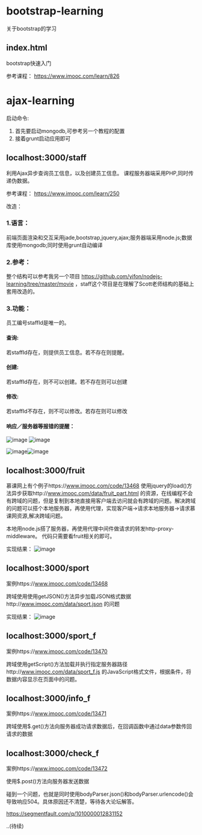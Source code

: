 # bootstrap-learning
关于bootstrap的学习

index.html
-----------
bootstrap快速入门

参考课程： https://www.imooc.com/learn/826

# ajax-learning
启动命令:
1. 首先要启动mongodb,可参考另一个教程的配置
2. 接着grunt启动应用即可

localhost:3000/staff
-----------
利用Ajax异步查询员工信息，以及创建员工信息。
课程服务器端采用PHP,同时传递伪数据。

参考课程： https://www.imooc.com/learn/250

改造：

### 1.语言：
前端页面渲染和交互采用jade,bootstrap,jquery,ajax;服务器端采用node.js;数据库使用mongodb;同时使用grunt自动编译

### 2.参考：
整个结构可以参考我另一个项目 https://github.com/yifon/nodejs-learning/tree/master/movie ，staff这个项目是在理解了Scott老师结构的基础上套用改造的。

### 3.功能：
员工编号staffId是唯一的。
#### 查询:
若staffId存在，则提供员工信息。若不存在则提醒。
#### 创建:
若staffId存在，则不可以创建。若不存在则可以创建
#### 修改:
若staffId不存在，则不可以修改。若存在则可以修改
#### 响应／服务器等报错的提醒：
![image](https://github.com/yifon/WebLearning/blob/master/ajax-learning/public/images/2.png) ![image](https://github.com/yifon/WebLearning/blob/master/ajax-learning/public/images/4.png)


![image](https://github.com/yifon/WebLearning/blob/master/ajax-learning/public/images/3.png)![image](https://github.com/yifon/WebLearning/blob/master/ajax-learning/public/images/1.png)


localhost:3000/fruit
-----------
慕课网上有个例子https://www.imooc.com/code/13468 使用jquery的load()方法异步获取http://www.imooc.com/data/fruit_part.html 的资源，在线编程不会有跨域的问题，但是复制到本地直接用客户端去访问就会有跨域的问题。解决跨域的问题可以搭个本地服务器，再使用代理，实现客户端->请求本地服务器->请求慕课网资源,解决跨域问题。

本地用node.js搭了服务器，再使用代理中间件做请求的转发http-proxy-middleware。
代码只需要看fruit相关的即可。

实现结果：
![image](https://github.com/yifon/WebLearning/blob/master/ajax-learning/public/images/fruit.png)

localhost:3000/sport
-----------
案例https://www.imooc.com/code/13468

跨域使用使用getJSON()方法异步加载JSON格式数据http://www.imooc.com/data/sport.json 的问题

实现结果：
![image](https://github.com/yifon/WebLearning/blob/master/ajax-learning/public/images/sport.png)

localhost:3000/sport_f
-----------
案例https://www.imooc.com/code/13470

跨域使用getScript()方法加载并执行指定服务器路径http://www.imooc.com/data/sport_f.js 的JavaScript格式文件，根据条件，将数据内容显示在页面中的问题。

localhost:3000/info_f
-----------
案例https://www.imooc.com/code/13471

跨域使用$.get()方法向服务器成功请求数据后，在回调函数中通过data参数传回请求的数据

localhost:3000/check_f
-----------
案例https://www.imooc.com/code/13472

使用$.post()方法向服务器发送数据

碰到一个问题，也就是同时使用bodyParser.json()和bodyParser.urlencode()会导致响应504。具体原因还不清楚，等待各大论坛解答。

https://segmentfault.com/q/1010000012831152

..(待续)